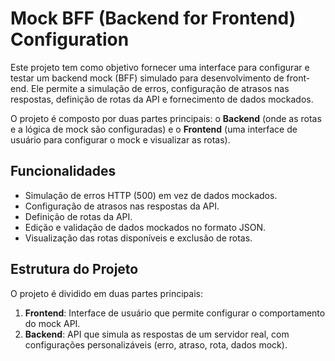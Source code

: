 # Mock BFF (Backend for Frontend) Configuration

Este projeto tem como objetivo fornecer uma interface para configurar e testar um backend mock (BFF) simulado para desenvolvimento de front-end. Ele permite a simulação de erros, configuração de atrasos nas respostas, definição de rotas da API e fornecimento de dados mockados.

O projeto é composto por duas partes principais: o **Backend** (onde as rotas e a lógica de mock são configuradas) e o **Frontend** (uma interface de usuário para configurar o mock e visualizar as rotas).

## Funcionalidades

- Simulação de erros HTTP (500) em vez de dados mockados.
- Configuração de atrasos nas respostas da API.
- Definição de rotas da API.
- Edição e validação de dados mockados no formato JSON.
- Visualização das rotas disponíveis e exclusão de rotas.

## Estrutura do Projeto

O projeto é dividido em duas partes principais:

1. **Frontend**: Interface de usuário que permite configurar o comportamento do mock API.
2. **Backend**: API que simula as respostas de um servidor real, com configurações personalizáveis (erro, atraso, rota, dados mock).

